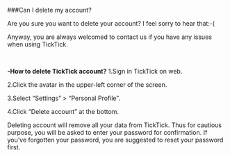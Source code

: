 ###Can I delete my account?

Are you sure you want to delete your account? I feel sorry to hear that:-( 

Anyway, you are always welcomed to contact us if you have any issues when using TickTick.


<br />

**-How to delete TickTick account?**
1.Sign in TickTick on web.

2.Click the avatar in the upper-left corner of the screen.

3.Select “Settings” > “Personal Profile”.

4.Click “Delete account” at the bottom.

Deleting account will remove all your data from TickTick. Thus for cautious purpose, you will be asked to enter your password for confirmation. If you’ve forgotten your password, you are suggested to reset your password first.


